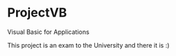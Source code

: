 # ProjectVB
Visual Basic for Applications

This project is an exam to the University and there it is :)
